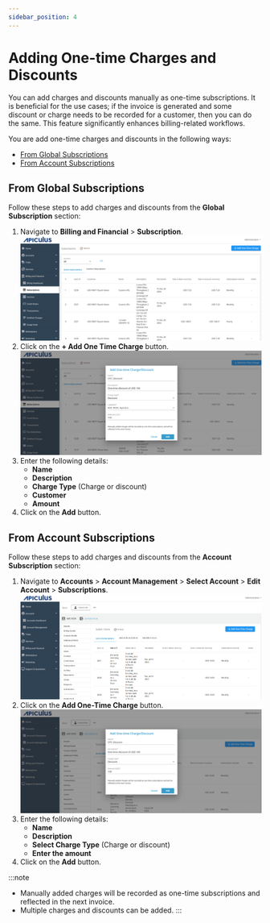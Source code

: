 ```yaml
---
sidebar_position: 4
---
```

# Adding One-time Charges and Discounts

You can add charges and discounts manually as one-time subscriptions. It is beneficial for the use cases; if the invoice is generated and some discount or charge needs to be recorded for a customer, then you can do the same. This feature significantly enhances billing-related workflows.

You are add one-time charges and discounts in the following ways:
- [From Global Subscriptions](#from-global-subscriptions)
- [From Account Subscriptions](#from-account-subscriptions)
## From Global Subscriptions

Follow these steps to add charges and discounts from the **Global Subscription** section:

1. Navigate to **Billing and Financial** > **Subscription**.![From Global Subscriptions](img/FromGlobalSubscriptions.png)
2. Click on the **+ Add One Time Charge** button.![Adding One-time Charges and Discounts](img/AddingOne-timeChargesandDiscounts.png)
3. Enter the following details:
    - **Name** 
    - **Description**
    - **Charge Type** (Charge or discount)
    - **Customer**
    - **Amount**
4. Click on the **Add** button.
## From Account Subscriptions

Follow these steps to add charges and discounts from the **Account Subscription** section:

1. Navigate to **Accounts** > **Account Management** > **Select Account** > **Edit Account** > **Subscriptions**.![Adding One-time Charges and Discounts from Account Subscription](img/AddingOne-timeChargesandDiscounts2.png)
2. Click on the **Add One-Time Charge** button.![Adding One-time Charges and Discounts](img/AddingOne-timeChargesandDiscounts3.png)
3. Enter the following details:
    - **Name** 
    - **Description**
    - **Select Charge Type** (Charge or discount)
    - **Enter the amount**
4. Click on the **Add** button.

:::note
- Manually added charges will be recorded as one-time subscriptions and reflected in the next invoice.
- Multiple charges and discounts can be added.
:::






